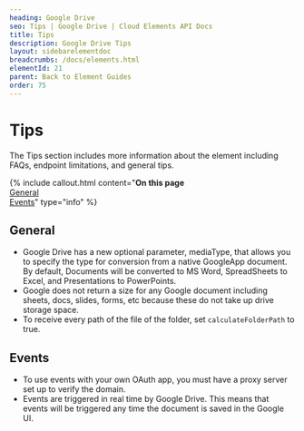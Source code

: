 ```yaml
---
heading: Google Drive
seo: Tips | Google Drive | Cloud Elements API Docs
title: Tips
description: Google Drive Tips
layout: sidebarelementdoc
breadcrumbs: /docs/elements.html
elementId: 21
parent: Back to Element Guides
order: 75
---
```


# Tips

The Tips section includes more information about the element including FAQs, endpoint limitations, and general tips.

{% include callout.html content="<strong>On this page</strong><br/><a href=#general>General</a><br/><a href=#events>Events</a>" type="info" %}

## General

* Google Drive has a new optional parameter, mediaType, that allows you to specify the type for conversion from a native GoogleApp document. By default, Documents will be converted to MS Word, SpreadSheets to Excel, and Presentations to PowerPoints.
* Google does not return a size for any Google document including sheets, docs, slides, forms, etc because these do not take up drive storage space.
* To receive every path of the file of the folder, set `calculateFolderPath` to true.

## Events

* To use events with your own OAuth app, you must have a proxy server set up to verify the domain.
* Events are triggered in real time by Google Drive. This means that events will be triggered any time the document is saved in the Google UI.
